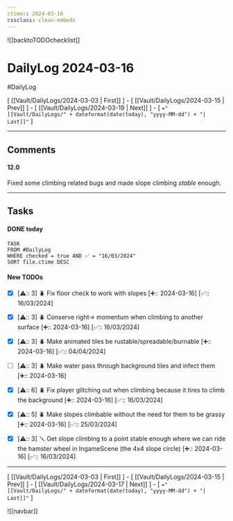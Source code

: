 ```yaml
---
ctime:: 2024-03-16
cssclass: clean-embeds
---
```

![[backtoTODOchecklist]]
# DailyLog 2024-03-16

#DailyLog

\[ [[Vault/DailyLogs/2024-03-03 | First]] \] - \[ [[Vault/DailyLogs/2024-03-15 | Prev]] \] - \[ [[Vault/DailyLogs/2024-03-19 | Next]] \] - \[ `="[[Vault/DailyLogs/" + dateformat(date(today), "yyyy-MM-dd") + "| Last]]"` \]

---

## Comments

#### 12.0

Fixed some climbing related bugs and made slope climbing *stable* enough.



---

## Tasks
#### DONE today
```dataview
TASK
FROM #DailyLog
WHERE checked = true AND ✅ = "16/03/2024"
SORT file.ctime DESC
```


#### New TODOs
- [x] [⚠️:: 3] 🪲 Fix floor check to work with slopes [➕:: 2024-03-16] [✅:: 16/03/2024]
- [x] [⚠️:: 3] 🪲 Conserve right-> momentum when climbing to another surface [➕:: 2024-03-16] [✅:: 16/03/2024]
- [x] [⚠️:: 3] 🪲 Make animated tiles be rustable/spreadable/burnable [➕:: 2024-03-16] [✅:: 04/04/2024]
- [ ] [⚠️:: 3] 🪲 Make water pass through background tiles and infect them [➕:: 2024-03-16]
- [x] [⚠️:: 6] 🪲 Fix player glitching out when climbing because it tires to climb the background [➕:: 2024-03-16] [✅:: 16/03/2024]
- [x] [⚠️:: 5] 🪲 Make slopes climbable without the need for them to be grassy [➕:: 2024-03-16] [✅:: 25/03/2024]
- [x] [⚠️:: 3] 🪛 Get slope climbing to a point stable enough where we can ride the hamster wheel in IngameScene (the 4x4 slope circle) [➕:: 2024-03-16] [✅:: 16/03/2024]



---

\[ [[Vault/DailyLogs/2024-03-03 | First]] \] - \[ [[Vault/DailyLogs/2024-03-15 | Prev]] \] - \[ [[Vault/DailyLogs/2024-03-17 | Next]] \] - \[ `="[[Vault/DailyLogs/" + dateformat(date(today), "yyyy-MM-dd") + "| Last]]"` \]

![[navbar]]



